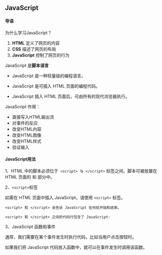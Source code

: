 ## JavaScript

#### 导语

为什么学习JavaScript？

1. **HTML** 定义了网页的内容
2. **CSS** 描述了网页的布局
3. **JavaScript** 控制了网页的行为

JavaScript 是**脚本语言**

- JavaScript 是一种轻量级的编程语言。

- JavaScript 是可插入 HTML 页面的编程代码。

- JavaScript 插入 HTML 页面后，可由所有的现代浏览器执行。

JavaScript 作用：

- 直接写入HTML输出流
- 对事件的反应
- 改变HTML内容
- 改变HTML图像
- 改变HTML样式
- 验证输入

#### JavaScript用法

1、HTML 中的脚本必须位于` <script> 与 </script>` 标签之间。脚本可被放置在 HTML 页面的 <body> 和 <head> 部分中。

2、`<script>`标签

如需在 HTML 页面中插入 JavaScript，请使用 `<script>` 标签。

`<script> 和 </script> 会告诉 JavaScript 在何处开始和结束。`

`<script> 和 </script> 之间的代码行包含了 JavaScript:`

3、JavaScript 函数和事件

通常，我们需要在某个事件发生时执行代码，比如当用户点击按钮时。

如果我们把 JavaScript 代码放入函数中，就可以在事件发生时调用该函数。

